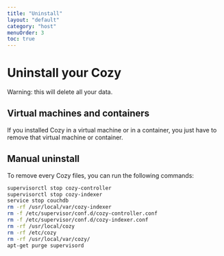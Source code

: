 ```yaml
---
title: "Uninstall"
layout: "default"
category: "host"
menuOrder: 3
toc: true
---
```


# Uninstall your Cozy
Warning: this will delete all your data.

## Virtual machines and containers

If you installed Cozy in a virtual machine or in a container, you just have
to remove that virtual machine or container.


## Manual uninstall

To remove every Cozy files, you can run the following commands:

```bash
supervisorctl stop cozy-controller
supervisorctl stop cozy-indexer
service stop couchdb
rm -rf /usr/local/var/cozy-indexer
rm -f /etc/supervisor/conf.d/cozy-controller.conf
rm -f /etc/supervisor/conf.d/cozy-indexer.conf
rm -rf /usr/local/cozy
rm -rf /etc/cozy
rm -rf /usr/local/var/cozy/
apt-get purge supervisord
```
